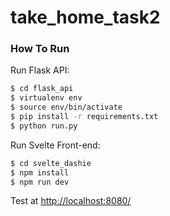 # take_home_task2

### How To Run

Run Flask API:

```sh
$ cd flask_api
$ virtualenv env
$ source env/bin/activate
$ pip install -r requirements.txt
$ python run.py
```

Run Svelte Front-end:

```sh
$ cd svelte_dashie
$ npm install
$ npm run dev
```

Test at [http://localhost:8080/](http://localhost:8080/)